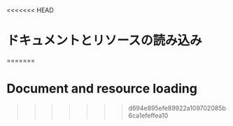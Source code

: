 
<<<<<<< HEAD
# ドキュメントとリソースの読み込み
=======
# Document and resource loading
>>>>>>> d694e895efe89922a109702085b6ca1efeffea10
